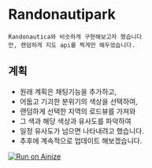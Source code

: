 
# Randonautipark
```
Randonautica와 비슷하게 구현해보고자 했습니다
만, 랜덤하게 지도 api를 찍게만 해두었습니다.
```

## 계획 
+ 원래 계획은 채팅기능을 추가하고,
+ 어둡고 기괴한 분위기의 색상을 선택하여,
+ 랜덤하게 선택한 지역의 로드뷰를 가져와
+ 그 색과 해당 색상과 유사도를 파악하여
+ 일정 유사도가 넘으면 나타내려고 했습니다.
+ 추후에 계속적으로 업데이트 해보겠습니다.

[![Run on Ainize](https://ainize.ai/images/run_on_ainize_button.svg)](https://ainize.web.app/redirect?git_repo=https://github.com/Byung-Jun/randonautipark)
